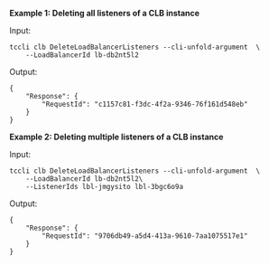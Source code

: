 **Example 1: Deleting all listeners of a CLB instance**



Input: 

```
tccli clb DeleteLoadBalancerListeners --cli-unfold-argument  \
    --LoadBalancerId lb-db2nt5l2
```

Output: 
```
{
    "Response": {
        "RequestId": "c1157c81-f3dc-4f2a-9346-76f161d548eb"
    }
}
```

**Example 2: Deleting multiple listeners of a CLB instance**



Input: 

```
tccli clb DeleteLoadBalancerListeners --cli-unfold-argument  \
    --LoadBalancerId lb-db2nt5l2\
    --ListenerIds lbl-jmgysito lbl-3bgc6o9a
```

Output: 
```
{
    "Response": {
        "RequestId": "9706db49-a5d4-413a-9610-7aa1075517e1"
    }
}
```

